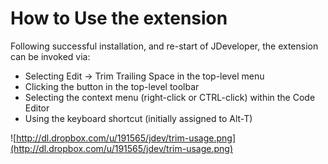 # How to Use the extension

Following successful installation, and re-start of JDeveloper, the extension can be invoked via:

  * Selecting Edit -> Trim Trailing Space in the top-level menu
  * Clicking the button in the top-level toolbar
  * Selecting the context menu (right-click or CTRL-click) within the Code Editor
  * Using the keyboard shortcut (initially assigned to Alt-T)

![http://dl.dropbox.com/u/191565/jdev/trim-usage.png](http://dl.dropbox.com/u/191565/jdev/trim-usage.png)